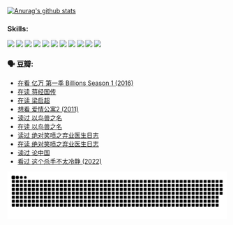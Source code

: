 
[![Anurag's github stats](https://github-readme-stats.vercel.app/api?username=w940853815)](https://github.com/anuraghazra/github-readme-stats)

### Skills:

<code><img height="32" src="https://cdn.jsdelivr.net/npm/simple-icons@v5/icons/python.svg"></code>
<code><img height="32" src="https://cdn.jsdelivr.net/npm/simple-icons@v5/icons/javascript.svg"></code>
<code><img height="32" src="https://cdn.jsdelivr.net/npm/simple-icons@v5/icons/django.svg"></code>
<code><img height="32" src="https://cdn.jsdelivr.net/npm/simple-icons@v5/icons/flask.svg"></code>
<code><img height="32" src="https://cdn.jsdelivr.net/npm/simple-icons@v5/icons/vuetify.svg"></code>
<code><img height="32" src="https://cdn.jsdelivr.net/npm/simple-icons@v5/icons/git.svg"></code>
<code><img height="32" src="https://cdn.jsdelivr.net/npm/simple-icons@v5/icons/docker.svg"></code>
<code><img height="32" src="https://cdn.jsdelivr.net/npm/simple-icons@v5/icons/postgresql.svg"></code>
<code><img height="32" src="https://cdn.jsdelivr.net/npm/simple-icons@v5/icons/elasticsearch.svg"></code>
<code><img height="32" src="https://cdn.jsdelivr.net/npm/simple-icons@v5/icons/macos.svg"></code>
<code><img height="32" src="https://cdn.jsdelivr.net/npm/simple-icons@v5/icons/linux.svg"></code>

### 🗣 豆瓣:

<!-- DOUBAN-ACTIVITIES:START -->
- [在看 亿万 第一季 Billions Season 1‎ (2016)](https://www.douban.com/people/136069238/status/3878098700/?_i=53474007)
- [在读 蒋经国传](https://www.douban.com/people/136069238/status/3877458956/?_i=53474007)
- [在读 梁启超](https://www.douban.com/people/136069238/status/3876806133/?_i=53474007)
- [想看 爱情公寓2‎ (2011)](https://www.douban.com/people/136069238/status/3876682115/?_i=53474007)
- [读过 以鸟兽之名](https://www.douban.com/people/136069238/status/3876369302/?_i=53474007)
- [在读 以鸟兽之名](https://www.douban.com/people/136069238/status/3869094471/?_i=53474007)
- [读过 绝对笑喷之弃业医生日志](https://www.douban.com/people/136069238/status/3869093225/?_i=53474007)
- [在读 绝对笑喷之弃业医生日志](https://www.douban.com/people/136069238/status/3862106751/?_i=53474007)
- [读过 论中国](https://www.douban.com/people/136069238/status/3862105795/?_i=53474007)
- [看过 这个杀手不太冷静‎ (2022)](https://www.douban.com/people/136069238/status/3856458693/?_i=53474007)
<!-- DOUBAN-ACTIVITIES:END -->


![Snake animation](https://raw.githubusercontent.com/w940853815/w940853815/output/github-contribution-grid-snake.svg)

<!--
**w940853815/w940853815** is a ✨ _special_ ✨ repository because its `README.md` (this file) appears on your GitHub profile.

Here are some ideas to get you started:

- 🔭 I’m currently working on ...
- 🌱 I’m currently learning ...
- 👯 I’m looking to collaborate on ...
- 🤔 I’m looking for help with ...
- 💬 Ask me about ...
- 📫 How to reach me: ...
- 😄 Pronouns: ...
- ⚡ Fun fact: ...
-->
